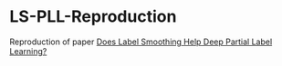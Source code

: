 # LS-PLL-Reproduction

Reproduction of paper [Does Label Smoothing Help Deep Partial Label Learning?](https://openreview.net/pdf?id=drjjxmi2Ha)
